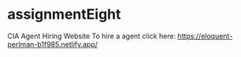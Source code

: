 # assignmentEight
CIA Agent Hiring Website
To hire a agent click here: https://eloquent-perlman-b1f985.netlify.app/
